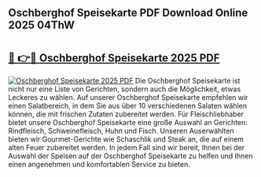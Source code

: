 ## Oschberghof Speisekarte PDF Download Online 2025 04ThW

# <h2><a href="http://gce7vrh.nevu.top/?p=Oschberghof+Speisekarte">🔗 👉🔴 Oschberghof Speisekarte 2025 PDF</a></h2>

[![Oschberghof Speisekarte 2025 PDF](https://i.imgur.com/dBaPXMq.png)](http://gce7vrh.nevu.top/?p=Oschberghof+Speisekarte)
Die Oschberghof Speisekarte ist nicht nur eine Liste von Gerichten, sondern auch die Möglichkeit, etwas Leckeres zu wählen. Auf unserer Oschberghof Speisekarte empfehlen wir einen Salatbereich, in dem Sie aus über 10 verschiedenen Salaten wählen können, die mit frischen Zutaten zubereitet werden. Für Fleischliebhaber bietet unsere Oschberghof Speisekarte eine große Auswahl an Gerichten: Rindfleisch, Schweinefleisch, Huhn und Fisch. Unseren Auserwählten bieten wir Gourmet-Gerichte wie Schaschlik und Steak an, die auf einem alten Feuer zubereitet werden. In jedem Fall sind wir bereit, Ihnen bei der Auswahl der Speisen auf der Oschberghof Speisekarte zu helfen und Ihnen einen angenehmen und komfortablen Service zu bieten.
